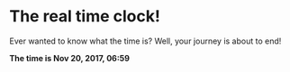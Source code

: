 # The real time clock!

Ever wanted to know what the time is? Well, your journey is about to end!

**The time is Nov 20, 2017, 06:59**
